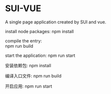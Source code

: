 # SUI-VUE
A single page application created by SUI and vue.

install node packages:
	npm install
	
compile the entry:	
	npm run build
	
start the application:
	npm run start
	
安装依赖包:
	npm install
	
编译入口文件:	
	npm run build
	
开启应用:
	npm run start
